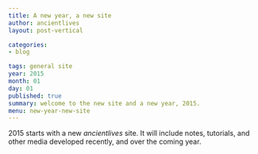 ```yaml
---
title: A new year, a new site
author: ancientlives
layout: post-vertical

categories:
- blog

tags: general site
year: 2015
month: 01
day: 01
published: true
summary: welcome to the new site and a new year, 2015.
menu: new-year-new-site
---
```


2015 starts with a new *ancientlives* site. It will include notes, tutorials, and other media
developed recently, and over the coming year.
